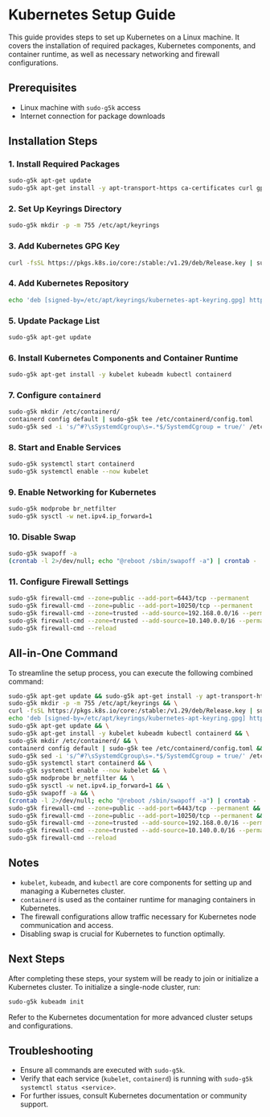 
# Kubernetes Setup Guide

This guide provides steps to set up Kubernetes on a Linux machine. It covers the installation of required packages, Kubernetes components, and container runtime, as well as necessary networking and firewall configurations.

## Prerequisites

- Linux machine with `sudo-g5k` access
- Internet connection for package downloads

## Installation Steps

### 1. Install Required Packages

```bash
sudo-g5k apt-get update
sudo-g5k apt-get install -y apt-transport-https ca-certificates curl gpg
```

### 2. Set Up Keyrings Directory

```bash
sudo-g5k mkdir -p -m 755 /etc/apt/keyrings
```

### 3. Add Kubernetes GPG Key

```bash
curl -fsSL https://pkgs.k8s.io/core:/stable:/v1.29/deb/Release.key | sudo-g5k gpg --dearmor -o /etc/apt/keyrings/kubernetes-apt-keyring.gpg
```

### 4. Add Kubernetes Repository

```bash
echo 'deb [signed-by=/etc/apt/keyrings/kubernetes-apt-keyring.gpg] https://pkgs.k8s.io/core:/stable:/v1.29/deb/ /' | sudo-g5k tee /etc/apt/sources.list.d/kubernetes.list
```

### 5. Update Package List

```bash
sudo-g5k apt-get update
```

### 6. Install Kubernetes Components and Container Runtime

```bash
sudo-g5k apt-get install -y kubelet kubeadm kubectl containerd
```

### 7. Configure `containerd`

```bash
sudo-g5k mkdir /etc/containerd/
containerd config default | sudo-g5k tee /etc/containerd/config.toml
sudo-g5k sed -i 's/^#?\sSystemdCgroup\s=.*$/SystemdCgroup = true/' /etc/containerd/config.toml
```

### 8. Start and Enable Services

```bash
sudo-g5k systemctl start containerd
sudo-g5k systemctl enable --now kubelet
```

### 9. Enable Networking for Kubernetes

```bash
sudo-g5k modprobe br_netfilter
sudo-g5k sysctl -w net.ipv4.ip_forward=1
```

### 10. Disable Swap

```bash
sudo-g5k swapoff -a
(crontab -l 2>/dev/null; echo "@reboot /sbin/swapoff -a") | crontab - || true
```

### 11. Configure Firewall Settings

```bash
sudo-g5k firewall-cmd --zone=public --add-port=6443/tcp --permanent
sudo-g5k firewall-cmd --zone=public --add-port=10250/tcp --permanent
sudo-g5k firewall-cmd --zone=trusted --add-source=192.168.0.0/16 --permanent
sudo-g5k firewall-cmd --zone=trusted --add-source=10.140.0.0/16 --permanent
sudo-g5k firewall-cmd --reload
```

## All-in-One Command

To streamline the setup process, you can execute the following combined command:

```bash
sudo-g5k apt-get update && sudo-g5k apt-get install -y apt-transport-https ca-certificates curl gpg && \
sudo-g5k mkdir -p -m 755 /etc/apt/keyrings && \
curl -fsSL https://pkgs.k8s.io/core:/stable:/v1.29/deb/Release.key | sudo-g5k gpg --dearmor -o /etc/apt/keyrings/kubernetes-apt-keyring.gpg && \
echo 'deb [signed-by=/etc/apt/keyrings/kubernetes-apt-keyring.gpg] https://pkgs.k8s.io/core:/stable:/v1.29/deb/ /' | sudo-g5k tee /etc/apt/sources.list.d/kubernetes.list && \
sudo-g5k apt-get update && \
sudo-g5k apt-get install -y kubelet kubeadm kubectl containerd && \
sudo-g5k mkdir /etc/containerd/ && \
containerd config default | sudo-g5k tee /etc/containerd/config.toml && \
sudo-g5k sed -i 's/^#?\sSystemdCgroup\s=.*$/SystemdCgroup = true/' /etc/containerd/config.toml && \
sudo-g5k systemctl start containerd && \
sudo-g5k systemctl enable --now kubelet && \
sudo-g5k modprobe br_netfilter && \
sudo-g5k sysctl -w net.ipv4.ip_forward=1 && \
sudo-g5k swapoff -a && \
(crontab -l 2>/dev/null; echo "@reboot /sbin/swapoff -a") | crontab - || true && \
sudo-g5k firewall-cmd --zone=public --add-port=6443/tcp --permanent && \
sudo-g5k firewall-cmd --zone=public --add-port=10250/tcp --permanent && \
sudo-g5k firewall-cmd --zone=trusted --add-source=192.168.0.0/16 --permanent && \
sudo-g5k firewall-cmd --zone=trusted --add-source=10.140.0.0/16 --permanent && \
sudo-g5k firewall-cmd --reload
```

## Notes

- `kubelet`, `kubeadm`, and `kubectl` are core components for setting up and managing a Kubernetes cluster.
- `containerd` is used as the container runtime for managing containers in Kubernetes.
- The firewall configurations allow traffic necessary for Kubernetes node communication and access.
- Disabling swap is crucial for Kubernetes to function optimally.

## Next Steps

After completing these steps, your system will be ready to join or initialize a Kubernetes cluster. To initialize a single-node cluster, run:

```bash
sudo-g5k kubeadm init
```

Refer to the Kubernetes documentation for more advanced cluster setups and configurations.

## Troubleshooting

- Ensure all commands are executed with `sudo-g5k`.
- Verify that each service (`kubelet`, `containerd`) is running with `sudo-g5k systemctl status <service>`.
- For further issues, consult Kubernetes documentation or community support.
